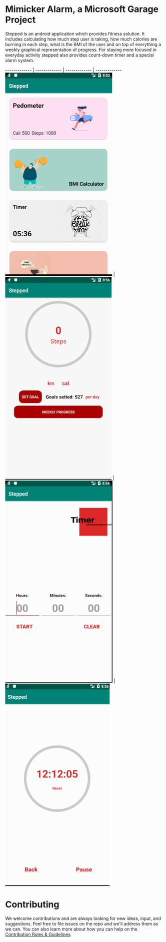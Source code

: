 Mimicker Alarm, a Microsoft Garage Project
====================================
Stepped is an android application which provides fitness solution. It includes calculating how  much  step  user  is  taking,  how  much  calories  are  burning  in  each  step,  what  is  the  BMI  of the user and on top of everything a weekly graphical representation of progress. For  staying  more  focused  in  everyday  activity  stepped  also  provides  count-down  timer  and  a special alarm system. 

------------- | ------------- | ------------- | -------------
![Manage all the features](/screenshots/services_page.png) | ![Pedometer](/screenshots/pedometer_page.png) | ![Timer](/screenshots/timer_start_page.png) | ![Timer start](/screenshots/timer_page.png)


Contributing
============
We welcome contributions and are always looking for new ideas, input, and
suggestions. Feel free to file issues on the repo and we'll address them as we can. You can also learn more about how you can help on the [Contribution
Rules & Guidelines](</CONTRIBUTING.md>).


